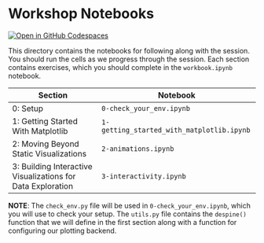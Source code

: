 # Workshop Notebooks

[![Open in GitHub Codespaces](https://github.com/codespaces/badge.svg)](https://codespaces.new/stefmolin/python-data-viz-workshop)

This directory contains the notebooks for following along with the session. You should run the cells as we progress through the session. Each section contains exercises, which you should complete in the `workbook.ipynb` notebook.

| Section | Notebook |
| --- | --- |
| 0: Setup | `0-check_your_env.ipynb` |
| 1: Getting Started With Matplotlib | `1-getting_started_with_matplotlib.ipynb` |
| 2: Moving Beyond Static Visualizations | `2-animations.ipynb` |
| 3: Building Interactive Visualizations for Data Exploration | `3-interactivity.ipynb` |

**NOTE**: The `check_env.py` file will be used in `0-check_your_env.ipynb`, which you will use to check your setup. The `utils.py` file contains the `despine()` function that we will define in the first section along with a function for configuring our plotting backend.

